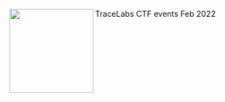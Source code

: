 <!--
**Drk51d3/Drk51d3** is a ✨ _special_ ✨ repository because its `README.md` (this file) appears on your GitHub profile.

Here are some ideas to get you started:

- 🔭 I’m currently working on ...
- 🌱 I’m currently learning ...
- 👯 I’m looking to collaborate on ...
- 🤔 I’m looking for help with ...
- 💬 Ask me about ...
- 📫 How to reach me: ...
- 😄 Pronouns: ...
- ⚡ Fun fact: ...
-->
TraceLabs CTF events
Feb 2022 
<img src="https://camo.githubusercontent.com/6dad512e8db79f10e50b2ddb9df6c9a000971a393514b8c5f41115766f9ac482/68747470733a2f2f6d656469612e63612e62616467722e636f6d2f75706c6f6164732f6261646765732f35313331306437352d333232332d343433362d393038382d3862376239613733306663362e706e67" data-canonical-src="https://media.ca.badgr.com/uploads/badges/51310d75-3223-4436-9088-8b7b9a730fc6.png" style="max-width: 100%;" width="150" height="150" align="left">


